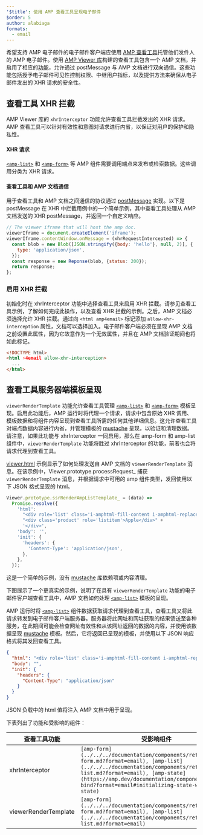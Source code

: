 ```yaml
---
'$title': 使用 AMP 查看工具呈现电子邮件
$order: 5
author: alabiaga
formats:
  - email
---
```


希望支持 AMP 电子邮件的电子邮件客户端应使用 [AMP 查看工具](https://github.com/ampproject/amphtml/blob/main/extensions/amp-viewer-integration/integrating-viewer-with-amp-doc-guide.md)托管他们发件人的 AMP 电子邮件。使用 [AMP Viewer 库](https://github.com/ampproject/amphtml/tree/master/extensions/amp-viewer-integration)构建的查看工具包含一个 AMP 文档，并启用了相应的[功能](https://github.com/ampproject/amphtml/blob/main/extensions/amp-viewer-integration/CAPABILITIES.md)，允许通过 postMessage 与 AMP 文档进行双向通信。这些功能包括授予电子邮件可见性控制权限、中继用户指标，以及提供方法来确保从电子邮件发出的 XHR 请求的安全性。

## 查看工具 XHR 拦截

AMP Viewer 库的 `xhrInterceptor` 功能允许查看工具拦截发出的 XHR 请求。AMP 查看工具可以针对有效性和意图对请求进行内省，以保证对用户的保护和隐私性。

#### XHR 请求

[`<amp-list>`](../../../documentation/components/reference/amp-list.md?format=email) 和 [`<amp-form>`](../../../documentation/components/reference/amp-form.md?format=email) 等 AMP 组件需要调用端点来发布或检索数据。这些调用分类为 XHR 请求。

#### 查看工具和 AMP 文档通信

用于查看工具和 AMP 文档之间通信的协议通过 [postMessage](https://developer.mozilla.org/en-US/docs/Web/API/Window/postMessage) 实现。以下是 postMessage 在 XHR 中拦截用例中的一个简单示例，其中查看工具处理从 AMP 文档发送的 XHR postMessage，并返回一个自定义响应。

```js
// The viewer iframe that will host the amp doc.
viewerIframe = document.createElement('iframe');
viewerIframe.contentWindow.onMessage = (xhrRequestIntercepted) => {
  const blob = new Blob([JSON.stringify({body: 'hello'}, null, 2)], {
    type: 'application/json',
  });
  const response = new Reponse(blob, {status: 200});
  return response;
};
```

### 启用 XHR 拦截

初始化时在 xhrInterceptor 功能中选择查看工具来启用 XHR 拦截。请参见查看工具示例，了解如何完成此操作，以及查看 XHR 拦截的示例。之后，AMP 文档必须选择允许 XHR 拦截。通过向 `<html amp4email>` 标记添加 `allow-xhr-interception` 属性，文档可以选择加入。电子邮件客户端必须在呈现 AMP 文档之前设置此属性，因为它故意作为一个无效属性，并且在 AMP 文档验证期间也将如此标记。

```html
<!DOCTYPE html>
<html ⚡4email allow-xhr-interception>
  ...
</html>
```

## 查看工具服务器端模板呈现

`viewerRenderTemplate` 功能允许查看工具管理 [`<amp-list>`](../../../documentation/components/reference/amp-list.md?format=email) 和 [`<amp-form>`](../../../documentation/components/reference/amp-form.md?format=email) 模板呈现。启用此功能后，AMP 运行时将代理一个请求，请求中包含原始 XHR 调用、模板数据和将组件内容呈现到查看工具所需的任何其他详细信息。这允许查看工具对端点数据内容进行内省，并管理模板的 [mustache](https://mustache.github.io/) 呈现，以验证和清理数据。请注意，如果此功能与 xhrInterceptor 一同启用，那么在 amp-form 和 amp-list 组件中，`viewerRenderTemplate` 功能将胜过 xhrInterceptor 的功能，前者也会将请求代理到查看工具。

[viewer.html](https://github.com/ampproject/amphtml/blob/main/examples/viewer.html) 示例显示了如何处理发送自 AMP 文档的 `viewerRenderTemplate` 消息。在该示例中，Viewer.prototype.processRequest\_ 捕获 `viewerRenderTemplate` 消息，并根据请求中可用的 amp 组件类型，发回使用以下 JSON 格式呈现的 html。

```js
Viewer.prototype.ssrRenderAmpListTemplate_ = (data) =>
  Promise.resolve({
    'html':
      "<div role='list' class='i-amphtml-fill-content i-amphtml-replaced-content'>" +
      "<div class='product' role='listitem'>Apple</div>" +
      '</div>',
    'body': '',
    'init': {
      'headers': {
        'Content-Type': 'application/json',
      },
    },
  });
```

这是一个简单的示例，没有 [mustache](https://mustache.github.io/) 库依赖项或内容清理。

下图展示了一个更真实的示例，说明了在具有 `viewerRenderTemplate` 功能的电子邮件客户端查看工具中，AMP 文档如何处理 [`<amp-list>`](../../../documentation/components/reference/amp-list.md?format=email) 模板的呈现。

<amp-img alt="Viewer render template diagram" layout="responsive" width="372" height="279" src="/static/img/docs/viewer_render_template_diagram.png"></amp-img>

AMP 运行时将 [`<amp-list>`](../../../documentation/components/reference/amp-list.md?format=email) 组件数据获取请求代理到查看工具，查看工具又将此请求转发到电子邮件客户端服务器。服务器将此网址和网址获取的结果馈送至各种服务，在此期间可能会检查网址有效性和从该网址返回的数据的内容，并使用该数据呈现 [mustache](https://mustache.github.io/) 模板。然后，它将返回已呈现的模板，并使用以下 JSON 响应格式将其发回查看工具。

```json
{
  "html": "<div role='list' class='i-amphtml-fill-content i-amphtml-replaced-content'> <div class='product' role='listitem'>List item 1</div> <div class='product' role='listitem'>List item 2</div> </div>",
  "body": "",
  "init": {
    "headers": {
      "Content-Type": "application/json"
    }
  }
}
```

JSON 负载中的 html 值将注入 AMP 文档中用于呈现。

下表列出了功能和受影响的组件：

<table>
  <thead>
    <tr>
      <th width="30%">查看工具功能</th>
      <th>受影响组件</th>
    </tr>
  </thead>
  <tbody>
    <tr>
      <td>xhrInterceptor</td>
      <td><code>[amp-form](../../../documentation/components/reference/amp-form.md?format=email), [amp-list](../../../documentation/components/reference/amp-list.md?format=email), [amp-state](https://amp.dev/documentation/components/amp-bind?format=email#initializing-state-with-amp-state)</code></td>
    </tr>
     <tr>
       <td>viewerRenderTemplate</td>
       <td><code>[amp-form](../../../documentation/components/reference/amp-form.md?format=email), [amp-list](../../../documentation/components/reference/amp-list.md?format=email)</code></td>
    </tr>
  </tbody>
</table>
